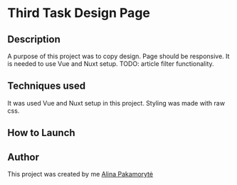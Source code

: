 # Third Task Design Page

## Description

A purpose of this project was to copy design. Page should be responsive. It is needed to use Vue and Nuxt setup. TODO:  article filter functionality.

## Techniques used

It was used Vue and Nuxt setup in this project. Styling was made with raw css.

## How to Launch

## Author

This project was created by me [Alina Pakamorytė](https://www.linkedin.com/in/alina-pakamoryt%C4%97-73a66377/)
